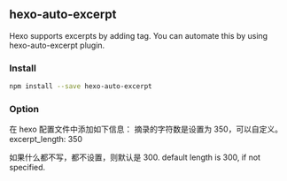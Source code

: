 ## hexo-auto-excerpt

Hexo supports excerpts by adding <!-- more --> tag. You can automate this by using hexo-auto-excerpt plugin.

### Install

```sh
npm install --save hexo-auto-excerpt
```

### Option
在 hexo 配置文件中添加如下信息：
摘录的字符数是设置为 350，可以自定义。
excerpt_length: 350

如果什么都不写，都不设置，则默认是 300.
default length is 300, if not specified.
